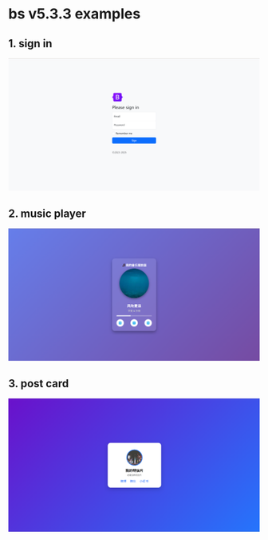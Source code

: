 # bs v5.3.3 examples

## 1. sign in 
![sign in](./sign-in/signin.png "sign in")

## 2. music player
![music player](./music-player/player.png "music player")

## 3. post card
![post card](./postcard/postcard.png "post card")